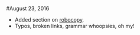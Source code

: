 #August 23, 2016
* Added section on [robocopy](cmdline/windows/robocopy.md).
* Typos, broken links, grammar whoopsies, oh my!
